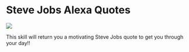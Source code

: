 # Steve Jobs Alexa Quotes
<img src="https://m.media-amazon.com/images/G/01/mobile-apps/dex/alexa/alexa-skills-kit/tutorials/quiz-game/header._TTH_.png" />

This skill will return you a motivating Steve Jobs quote to get you through your day!!
